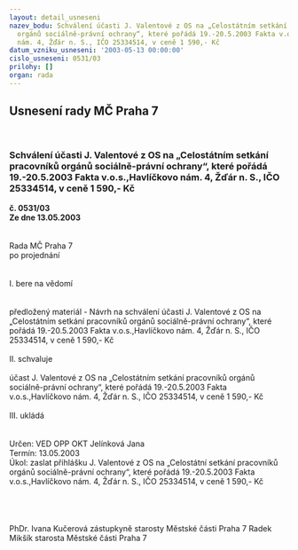 ```yaml
---
layout: detail_usneseni
nazev_bodu: Schválení účasti J. Valentové z OS na „Celostátním setkání pracovníků
  orgánů sociálně-právní ochrany“, které pořádá 19.-20.5.2003 Fakta v.o.s.,Havlíčkovo
  nám. 4, Žďár n. S., IČO 25334514, v ceně 1 590,- Kč
datum_vzniku_usneseni: '2003-05-13 00:00:00'
cislo_usneseni: 0531/03
prilohy: []
organ: rada
---
```

<div id="ucUsn_pList" class="usn">
	<span><h2>Usnesení rady MČ Praha 7 </h2>
<br></span><div class="standBody">
<span><h3>Schválení účasti J. Valentové z OS na „Celostátním setkání pracovníků orgánů sociálně-právní ochrany“, které pořádá 19.-20.5.2003 Fakta v.o.s.,Havlíčkovo nám. 4, Žďár n. S., IČO 25334514, v ceně 1 590,- Kč</h3></span><div class="center">
		<strong>č. 0531/03</strong><br>
	</div>
<div class="center">
		<strong>Ze dne 13.05.2003</strong><br><br>
	</div>
<br>Rada MČ Praha 7<br>po projednání<br><br><br>I.	bere na vědomí<br><br> <br>předložený materiál - Návrh na schválení účasti J. Valentové z OS na „Celostátním setkání pracovníků orgánů sociálně-právní ochrany“, které pořádá 19.-20.5.2003 Fakta v.o.s.,Havlíčkovo nám. 4, Žďár n. S., IČO 25334514, v ceně 1 590,- Kč<br><br>II.	schvaluje <br><br>účast J. Valentové z OS na „Celostátním setkání pracovníků orgánů sociálně-právní ochrany“, které pořádá 19.-20.5.2003 Fakta v.o.s.,Havlíčkovo nám. 4, Žďár n. S., IČO 25334514, v ceně 1 590,- Kč<br><br>III.	ukládá <br><br> <br>Určen:		VED OPP OKT Jelínková Jana<br>Termín: 13.05.2003<br>Úkol:	zaslat přihlášku  J. Valentové z OS na „Celostátní setkání pracovníků orgánů sociálně-právní ochrany“, které pořádá 19.-20.5.2003 Fakta v.o.s.,Havlíčkovo nám. 4, Žďár n. S., IČO 25334514, v ceně 1 590,- Kč<br> <br><br> <br>	<br>PhDr. Ivana Kučerová zástupkyně starosty Městské části Praha 7	 Radek Mikšík starosta Městské části Praha 7<br>	<br><br>
</div>
</div>